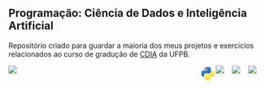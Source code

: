 ## Programação: Ciência de Dados e Inteligência Artificial

Repositório criado para guardar a maioria dos meus projetos e exercicíos relacionados ao curso de gradução de [CDIA](https://sigaa.ufpb.br/sigaa/public/curso/portal.jsf?id=14289031&lc=pt_BR) da UFPB. 

<a href="https://github.com/marianamartiyns"><img height="25" src="https://img.shields.io/badge/-Mariana Martins-black?logo=github&style=flat-square"/></a>
<img align="right" width ='32px' src ='https://cdn.jsdelivr.net/gh/devicons/devicon/icons/jupyter/jupyter-original-wordmark.svg'> </a>
<img align="right" width ='32px' src ='https://cdn.jsdelivr.net/gh/devicons/devicon/icons/c/c-original.svg'> </a>
<img align="right" width ='32px' src ='https://cdn.jsdelivr.net/gh/devicons/devicon/icons/cplusplus/cplusplus-original.svg'> </a>
<img align="right" width ='32px' src ='https://raw.githubusercontent.com/devicons/devicon/master/icons/python/python-original.svg'> </a>
